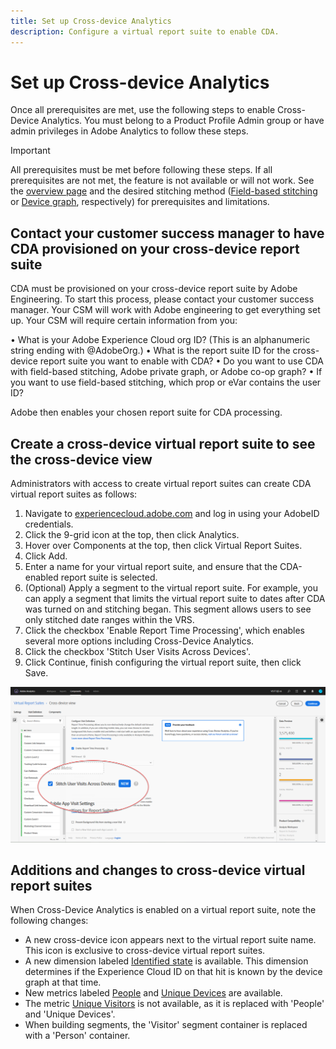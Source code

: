 ```yaml
---
title: Set up Cross-device Analytics
description: Configure a virtual report suite to enable CDA.
---
```


# Set up Cross-device Analytics

Once all prerequisites are met, use the following steps to enable Cross-Device Analytics. You must belong to a Product Profile Admin group or have admin privileges in Adobe Analytics to follow these steps.

>[!IMPORTANT]
>
>All prerequisites must be met before following these steps. If all prerequisites are not met, the feature is not available or will not work. See the [overview page](overview.md) and the desired stitching method ([Field-based stitching](field-based-stitching.md) or [Device graph](device-graph.md), respectively) for prerequisites and limitations.

## Contact your customer success manager to have CDA provisioned on your cross-device report suite

CDA must be provisioned on your cross-device report suite by Adobe Engineering. To start this process, please contact your customer success manager. Your CSM will work with Adobe engineering to get everything set up. Your CSM will require certain information from you:

•	What is your Adobe Experience Cloud org ID? (This is an alphanumeric string ending with @AdobeOrg.)
•	What is the report suite ID for the cross-device report suite you want to enable with CDA?
•	Do you want to use CDA with field-based stitching, Adobe private graph, or Adobe co-op graph?
•	If you want to use field-based stitching, which prop or eVar contains the user ID?

Adobe then enables your chosen report suite for CDA processing.

## Create a cross-device virtual report suite to see the cross-device view

Administrators with access to create virtual report suites can create CDA virtual report suites as follows:

1. Navigate to [experiencecloud.adobe.com](https://experiencecloud.adobe.com) and log in using your AdobeID credentials.
2. Click the 9-grid icon at the top, then click Analytics.
3. Hover over Components at the top, then click Virtual Report Suites.
4. Click Add.
5. Enter a name for your virtual report suite, and ensure that the CDA-enabled report suite is selected.
6. (Optional) Apply a segment to the virtual report suite. For example, you can apply a segment that limits the virtual report suite to dates after CDA was turned on and stitching began. This segment allows users to see only stitched date ranges within the VRS.
7. Click the checkbox 'Enable Report Time Processing', which enables several more options including Cross-Device Analytics.
8. Click the checkbox 'Stitch User Visits Across Devices'.
9. Click Continue, finish configuring the virtual report suite, then click Save.

![CDA checkbox](assets/cda-checkbox.png)

## Additions and changes to cross-device virtual report suites

When Cross-Device Analytics is enabled on a virtual report suite, note the following changes:

* A new cross-device icon appears next to the virtual report suite name. This icon is exclusive to cross-device virtual report suites.
* A new dimension labeled [Identified state](../dimensions/identified-state.md) is available. This dimension determines if the Experience Cloud ID on that hit is known by the device graph at that time.
* New metrics labeled [People](../metrics/people.md) and [Unique Devices](../metrics/unique-devices.md) are available.
* The metric [Unique Visitors](../metrics/unique-visitors.md) is not available, as it is replaced with 'People' and 'Unique Devices'.
* When building segments, the 'Visitor' segment container is replaced with a 'Person' container.
